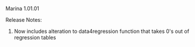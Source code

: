 Marina 1.01.01

Release Notes:
1. Now includes alteration to data4regression function that takes 0's out of regression tables 
